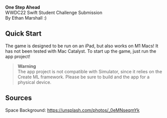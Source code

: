 **One Step Ahead**<br>
WWDC22 Swift Student Challenge Submission<br>
By Ethan Marshall :)

## Quick Start
The game is designed to be run on an iPad, but also works on M1 Macs! It has not been tested with Mac Catalyst. To start up the game, just run the app project!

> **Warning**<br>
> The app project is not compatible with Simulator, since it relies on the Create ML framework. Please be sure to build and the app for a physical device.

## Sources
Space Background: https://unsplash.com/photos/_0eMNseqmYk
